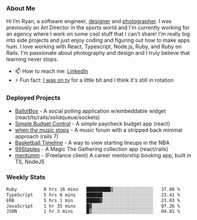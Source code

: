 ### About Me
Hi I’m Ryan, a software engineer, [designer](https://www.denvermullets.com/video) and [photographer](https://www.denvermullets.com/). I was previously an Art Director in the sports world and I'm currently working for an agency where I work on some cool stuff that I can't share! I'm really big into side projects and just enjoy coding and figuring out how to make apps hum. I love working with React, Typescript, Node.js, Ruby, and Ruby on Rails. I'm passionate about photography and design and I truly believe that learning never stops.

- 📫 How to reach me: [LinkedIn](https://www.linkedin.com/in/ryanvaznis)
- ⚡ Fun fact: [I was on tv](https://vimeo.com/381425882) for a little bit and I think it's still in rotation

### Deployed Projects
- [BallotBox](https://voteballotbox.com/) - A social polling application w/embeddable widget (react/ts/rails/solidqueue/sockets)
- [Simple Budget Control](https://simplebudgetcontrol.com/) - A simple paycheck budget app (react)
- [when the music stops](https://whenthemusicstops.net) - A music forum with a stripped back minimal approach (rails 7)
- [Basketball Timeline](https://basketball-timeline.com/?team=PHO&year=2023) - A way to view starting lineups in the NBA
- [99Staples](https://www.99staples.com/collections/denvermullets/9) - A Magic The Gathering collection app (react/rails)
- [mentumm](https://portal.mentumm.com/) - (Freelance client) A career mentorship booking app, built in TS, NodeJS

### Weekly Stats
<!--START_SECTION:waka-->

```txt
Ruby          8 hrs 16 mins   █████████▒░░░░░░░░░░░░░░░   37.88 %
TypeScript    5 hrs 6 mins    ██████░░░░░░░░░░░░░░░░░░░   23.41 %
ERB           5 hrs 1 min     █████▓░░░░░░░░░░░░░░░░░░░   23.03 %
JavaScript    1 hr 35 mins    █▓░░░░░░░░░░░░░░░░░░░░░░░   07.26 %
JSON          1 hr 3 mins     █▒░░░░░░░░░░░░░░░░░░░░░░░   04.81 %
```

<!--END_SECTION:waka-->
